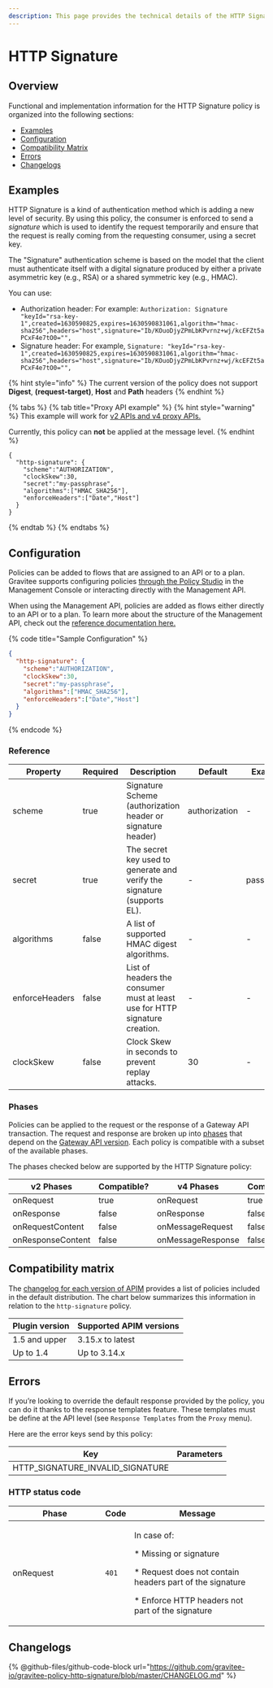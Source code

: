 ```yaml
---
description: This page provides the technical details of the HTTP Signature policy
---
```


# HTTP Signature

## Overview

Functional and implementation information for the HTTP Signature policy is organized into the following sections:

* [Examples](http-signature.md#examples)
* [Configuration](http-signature.md#configuration)
* [Compatibility Matrix](http-signature.md#compatibility-matrix)
* [Errors](http-signature.md#errors)
* [Changelogs](http-signature.md#changelogs)

## Examples

HTTP Signature is a kind of authentication method which is adding a new level of security. By using this policy, the consumer is enforced to send a _signature_ which is used to identify the request temporarily and ensure that the request is really coming from the requesting consumer, using a secret key.

The "Signature" authentication scheme is based on the model that the client must authenticate itself with a digital signature produced by either a private asymmetric key (e.g., RSA) or a shared symmetric key (e.g., HMAC).

You can use:

* Authorization header: For example: `Authorization: Signature "keyId="rsa-key-1",created=1630590825,expires=1630590831061,algorithm="hmac-sha256",headers="host",signature="Ib/KOuoDjyZPmLbKPvrnz+wj/kcEFZt5aPCxF4e7tO0="",`
* Signature header: For example, `Signature: "keyId="rsa-key-1",created=1630590825,expires=1630590831061,algorithm="hmac-sha256",headers="host",signature="Ib/KOuoDjyZPmLbKPvrnz+wj/kcEFZt5aPCxF4e7tO0="",`

{% hint style="info" %}
The current version of the policy does not support **Digest**, **(request-target)**, **Host** and **Path** headers
{% endhint %}

{% tabs %}
{% tab title="Proxy API example" %}
{% hint style="warning" %}
This example will work for [v2 APIs and v4 proxy APIs.](../../overview/gravitee-api-definitions-and-execution-engines.md)

Currently, this policy can **not** be applied at the message level.
{% endhint %}

```
{
  "http-signature": {
	"scheme":"AUTHORIZATION",
	"clockSkew":30,
	"secret":"my-passphrase",
	"algorithms":["HMAC_SHA256"],
	"enforceHeaders":["Date","Host"]
  }
}
```
{% endtab %}
{% endtabs %}

## Configuration

Policies can be added to flows that are assigned to an API or to a plan. Gravitee supports configuring policies [through the Policy Studio](../../guides/policy-design/) in the Management Console or interacting directly with the Management API.

When using the Management API, policies are added as flows either directly to an API or to a plan. To learn more about the structure of the Management API, check out the [reference documentation here.](../management-api-reference/)

{% code title="Sample Configuration" %}
```json
{
  "http-signature": {
	"scheme":"AUTHORIZATION",
	"clockSkew":30,
	"secret":"my-passphrase",
	"algorithms":["HMAC_SHA256"],
	"enforceHeaders":["Date","Host"]
  }
}
```
{% endcode %}

### Reference

<table><thead><tr><th>Property</th><th data-type="checkbox">Required</th><th>Description</th><th>Default</th><th>Example</th></tr></thead><tbody><tr><td>scheme</td><td>true</td><td>Signature Scheme (authorization header or signature header)</td><td>authorization</td><td>-</td></tr><tr><td>secret</td><td>true</td><td>The secret key used to generate and verify the signature (supports EL).</td><td>-</td><td>passphrase</td></tr><tr><td>algorithms</td><td>false</td><td>A list of supported HMAC digest algorithms.</td><td>-</td><td>-</td></tr><tr><td>enforceHeaders</td><td>false</td><td>List of headers the consumer must at least use for HTTP signature creation.</td><td>-</td><td>-</td></tr><tr><td>clockSkew</td><td>false</td><td>Clock Skew in seconds to prevent replay attacks.</td><td>30</td><td>-</td></tr></tbody></table>

### Phases

Policies can be applied to the request or the response of a Gateway API transaction. The request and response are broken up into [phases](broken-reference) that depend on the [Gateway API version](../../overview/gravitee-api-definitions-and-execution-engines.md). Each policy is compatible with a subset of the available phases.

The phases checked below are supported by the HTTP Signature policy:

<table data-full-width="false"><thead><tr><th width="209">v2 Phases</th><th width="139" data-type="checkbox">Compatible?</th><th width="188.41136671177264">v4 Phases</th><th data-type="checkbox">Compatible?</th></tr></thead><tbody><tr><td>onRequest</td><td>true</td><td>onRequest</td><td>true</td></tr><tr><td>onResponse</td><td>false</td><td>onResponse</td><td>false</td></tr><tr><td>onRequestContent</td><td>false</td><td>onMessageRequest</td><td>false</td></tr><tr><td>onResponseContent</td><td>false</td><td>onMessageResponse</td><td>false</td></tr></tbody></table>

## Compatibility matrix

The [changelog for each version of APIM](../../releases-and-changelogs/changelogs/) provides a list of policies included in the default distribution. The chart below summarizes this information in relation to the `http-signature` policy.

| Plugin version | Supported APIM versions |
| -------------- | ----------------------- |
| 1.5 and upper  | 3.15.x to latest        |
| Up to 1.4      | Up to 3.14.x            |

## Errors

If you’re looking to override the default response provided by the policy, you can do it thanks to the response templates feature. These templates must be define at the API level (see `Response Templates` from the `Proxy` menu).

Here are the error keys send by this policy:

| Key                                 | Parameters |
| ----------------------------------- | ---------- |
| HTTP\_SIGNATURE\_INVALID\_SIGNATURE |            |

### HTTP status code

<table><thead><tr><th width="166.33333333333331">Phase</th><th>Code</th><th>Message</th></tr></thead><tbody><tr><td>onRequest</td><td><code>401</code></td><td><p>In case of:</p><p>* Missing or signature</p><p>* Request does not contain headers part of the signature</p><p>* Enforce HTTP headers not part of the signature</p></td></tr></tbody></table>

## Changelogs

{% @github-files/github-code-block url="https://github.com/gravitee-io/gravitee-policy-http-signature/blob/master/CHANGELOG.md" %}
